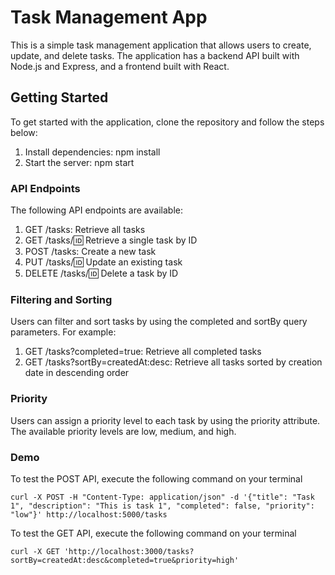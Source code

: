 # Task Management App

This is a simple task management application that allows users to create, update, and delete tasks. The application has a backend API built with Node.js and Express, and a frontend built with React.

## Getting Started
To get started with the application, clone the repository and follow the steps below:


1. Install dependencies: npm install
2. Start the server: npm start


### API Endpoints

The following API endpoints are available:

1. GET /tasks: Retrieve all tasks
2. GET /tasks/:id: Retrieve a single task by ID
3. POST /tasks: Create a new task
4. PUT /tasks/:id: Update an existing task
5. DELETE /tasks/:id: Delete a task by ID

### Filtering and Sorting

Users can filter and sort tasks by using the completed and sortBy query parameters. For example:

1. GET /tasks?completed=true: Retrieve all completed tasks
2. GET /tasks?sortBy=createdAt:desc: Retrieve all tasks sorted by creation date in descending order

### Priority
Users can assign a priority level to each task by using the priority attribute. The available priority levels are low, medium, and high.

### Demo

To test the POST API, execute the following command on your terminal

```
curl -X POST -H "Content-Type: application/json" -d '{"title": "Task 1", "description": "This is task 1", "completed": false, "priority": "low"}' http://localhost:5000/tasks
  ```

To test the GET API, execute the following command on your terminal

```
curl -X GET 'http://localhost:3000/tasks?sortBy=createdAt:desc&completed=true&priority=high'
```
